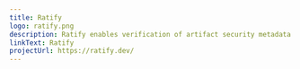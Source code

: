 ```yaml
---
title: Ratify
logo: ratify.png
description: Ratify enables verification of artifact security metadata and admits for deployment on Kubernetes only those that comply with policies you create.
linkText: Ratify
projectUrl: https://ratify.dev/
---
```


